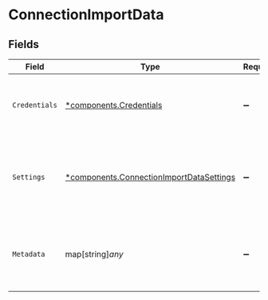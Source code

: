 # ConnectionImportData


## Fields

| Field                                                                                                                                                                                                                                                                                                                                                             | Type                                                                                                                                                                                                                                                                                                                                                              | Required                                                                                                                                                                                                                                                                                                                                                          | Description                                                                                                                                                                                                                                                                                                                                                       | Example                                                                                                                                                                                                                                                                                                                                                           |
| ----------------------------------------------------------------------------------------------------------------------------------------------------------------------------------------------------------------------------------------------------------------------------------------------------------------------------------------------------------------- | ----------------------------------------------------------------------------------------------------------------------------------------------------------------------------------------------------------------------------------------------------------------------------------------------------------------------------------------------------------------- | ----------------------------------------------------------------------------------------------------------------------------------------------------------------------------------------------------------------------------------------------------------------------------------------------------------------------------------------------------------------- | ----------------------------------------------------------------------------------------------------------------------------------------------------------------------------------------------------------------------------------------------------------------------------------------------------------------------------------------------------------------- | ----------------------------------------------------------------------------------------------------------------------------------------------------------------------------------------------------------------------------------------------------------------------------------------------------------------------------------------------------------------- |
| `Credentials`                                                                                                                                                                                                                                                                                                                                                     | [*components.Credentials](../../models/components/credentials.md)                                                                                                                                                                                                                                                                                                 | :heavy_minus_sign:                                                                                                                                                                                                                                                                                                                                                | N/A                                                                                                                                                                                                                                                                                                                                                               | {<br/>"access_token": "eyJhbGciOiJIUzI1NiIsInR5cCI6IkpXVCJ9.eyJzdWIiOiIxMjM0NTY3ODkwIiwibmFtZSI6IkpvaG4gRG9lIiwiaWF0IjoxNTE2MjM5MDIyfQ.SflKxwRJSMeKKF2QT4fwpMeJf36POk6yJV_adQssw5c",<br/>"refresh_token": "eyJhbGciOiJIUzI1NiIsInR5cCI6IkpXVCJ9.eyJzdWIiOiIxMjM0NTY3ODkwIiwibmFtZSI6IkpvaG4gRG9lIiwiaWF0IjoxNTE2MjM5MDIyfQ.cThIIoDvwdueQB468K5xDc5633seEFoqwxjF_xSJyQQ"<br/>} |
| `Settings`                                                                                                                                                                                                                                                                                                                                                        | [*components.ConnectionImportDataSettings](../../models/components/connectionimportdatasettings.md)                                                                                                                                                                                                                                                               | :heavy_minus_sign:                                                                                                                                                                                                                                                                                                                                                | Connection settings. Values will persist to `form_fields` with corresponding id                                                                                                                                                                                                                                                                                   | {<br/>"instance_url": "https://eu28.salesforce.com"<br/>}                                                                                                                                                                                                                                                                                                         |
| `Metadata`                                                                                                                                                                                                                                                                                                                                                        | map[string]*any*                                                                                                                                                                                                                                                                                                                                                  | :heavy_minus_sign:                                                                                                                                                                                                                                                                                                                                                | Attach your own consumer specific metadata                                                                                                                                                                                                                                                                                                                        | {<br/>"account": {<br/>"name": "My Company",<br/>"id": "c01458a5-7276-41ce-bc19-639906b0450a"<br/>},<br/>"plan": "enterprise"<br/>}                                                                                                                                                                                                                               |